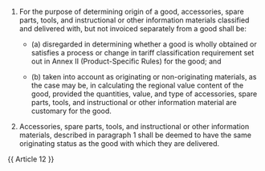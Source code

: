 1. For the purpose of determining origin of a good, accessories, spare parts, tools, and instructional or other information materials classified and delivered with, but not invoiced separately from a good shall be:

   - (a) disregarded in determining whether a good is wholly obtained or satisfies a process or change in tariff classification requirement set out in Annex II (Product-Specific Rules) for the good; and

   - (b) taken into account as originating or non-originating materials, as the case may be, in calculating the regional value content of the good, provided the quantities, value, and type of accessories, spare parts, tools, and instructional or other information material are customary for the good.

2. Accessories, spare parts, tools, and instructional or other information materials, described in paragraph 1 shall be deemed to have the same originating status as the good with which they are delivered.

{{ Article 12 }}
